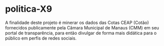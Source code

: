 # politica-X9
A finalidade deste projeto é minerar os dados das Cotas CEAP (Cotão) fornecidos publicamente pela Câmara Municipal de Manaus (CMM) em seu portal de transparência, para então divulgar de forma mais didática para o público em perfis de redes sociais.
